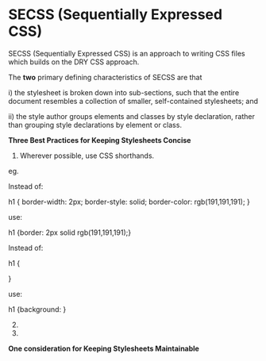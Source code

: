 # SECSS (Sequentially Expressed CSS)
SECSS (Sequentially Expressed CSS) is an approach to writing CSS files which builds on the DRY CSS approach.

The **two** primary defining characteristics of SECSS are that

i) the stylesheet is broken down into sub-sections, such that the entire document resembles a collection of smaller, self-contained stylesheets; and

ii) the style author groups elements and classes by style declaration, rather than grouping style declarations by element or class.

**Three Best Practices for Keeping Stylesheets Concise**

1) Wherever possible, use CSS shorthands.

eg.

Instead of:

h1 {
border-width: 2px;
border-style: solid;
border-color: rgb(191,191,191);
}

use:

h1 {border: 2px solid rgb(191,191,191);}

Instead of:

h1 {

}

use:

h1 {background: }



2)

3)

**One consideration for Keeping Stylesheets Maintainable** 
